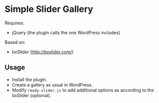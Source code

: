 Simple Slider Gallery
=====================

Requires:
* jQuery (the plugin calls the one WordPress includes)

Based on:
* bxSlider (http://bxslider.com/)

## Usage

* Install the plugin.
* Create a gallery as usual in WordPress.
* Modify `ready-slider.js` to add additional options as according to the bxSlider (optional).
